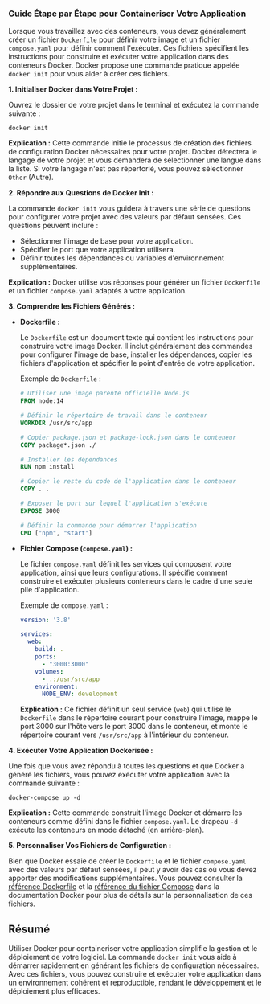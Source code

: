 ### Guide Étape par Étape pour Containeriser Votre Application

Lorsque vous travaillez avec des conteneurs, vous devez généralement créer un fichier `Dockerfile` pour définir votre image et un fichier `compose.yaml` pour définir comment l'exécuter. Ces fichiers spécifient les instructions pour construire et exécuter votre application dans des conteneurs Docker. Docker propose une commande pratique appelée `docker init` pour vous aider à créer ces fichiers.

**1. Initialiser Docker dans Votre Projet :**

Ouvrez le dossier de votre projet dans le terminal et exécutez la commande suivante :
   ```
   docker init
   ```

**Explication :** Cette commande initie le processus de création des fichiers de configuration Docker nécessaires pour votre projet. Docker détectera le langage de votre projet et vous demandera de sélectionner une langue dans la liste. Si votre langage n'est pas répertorié, vous pouvez sélectionner `Other` (Autre).

**2. Répondre aux Questions de Docker Init :**

La commande `docker init` vous guidera à travers une série de questions pour configurer votre projet avec des valeurs par défaut sensées. Ces questions peuvent inclure :

   - Sélectionner l'image de base pour votre application.
   - Spécifier le port que votre application utilisera.
   - Définir toutes les dépendances ou variables d'environnement supplémentaires.

**Explication :** Docker utilise vos réponses pour générer un fichier `Dockerfile` et un fichier `compose.yaml` adaptés à votre application.

**3. Comprendre les Fichiers Générés :**

   - **Dockerfile :**

     Le `Dockerfile` est un document texte qui contient les instructions pour construire votre image Docker. Il inclut généralement des commandes pour configurer l'image de base, installer les dépendances, copier les fichiers d'application et spécifier le point d'entrée de votre application.

     Exemple de `Dockerfile` :
     ```dockerfile
     # Utiliser une image parente officielle Node.js
     FROM node:14

     # Définir le répertoire de travail dans le conteneur
     WORKDIR /usr/src/app

     # Copier package.json et package-lock.json dans le conteneur
     COPY package*.json ./

     # Installer les dépendances
     RUN npm install

     # Copier le reste du code de l'application dans le conteneur
     COPY . .

     # Exposer le port sur lequel l'application s'exécute
     EXPOSE 3000

     # Définir la commande pour démarrer l'application
     CMD ["npm", "start"]
     ```

   - **Fichier Compose (`compose.yaml`) :**

     Le fichier `compose.yaml` définit les services qui composent votre application, ainsi que leurs configurations. Il spécifie comment construire et exécuter plusieurs conteneurs dans le cadre d'une seule pile d'application.

     Exemple de `compose.yaml` :
     ```yaml
     version: '3.8'

     services:
       web:
         build: .
         ports:
           - "3000:3000"
         volumes:
           - .:/usr/src/app
         environment:
           NODE_ENV: development
     ```

     **Explication :** Ce fichier définit un seul service (`web`) qui utilise le `Dockerfile` dans le répertoire courant pour construire l'image, mappe le port 3000 sur l'hôte vers le port 3000 dans le conteneur, et monte le répertoire courant vers `/usr/src/app` à l'intérieur du conteneur.

**4. Exécuter Votre Application Dockerisée :**

   Une fois que vous avez répondu à toutes les questions et que Docker a généré les fichiers, vous pouvez exécuter votre application avec la commande suivante :
   ```
   docker-compose up -d
   ```

   **Explication :** Cette commande construit l'image Docker et démarre les conteneurs comme défini dans le fichier `compose.yaml`. Le drapeau `-d` exécute les conteneurs en mode détaché (en arrière-plan).

**5. Personnaliser Vos Fichiers de Configuration :**

   Bien que Docker essaie de créer le `Dockerfile` et le fichier `compose.yaml` avec des valeurs par défaut sensées, il peut y avoir des cas où vous devez apporter des modifications supplémentaires. Vous pouvez consulter la [référence Dockerfile](https://docs.docker.com/engine/reference/builder/) et la [référence du fichier Compose](https://docs.docker.com/compose/compose-file/) dans la documentation Docker pour plus de détails sur la personnalisation de ces fichiers.

## Résumé

Utiliser Docker pour containeriser votre application simplifie la gestion et le déploiement de votre logiciel. La commande `docker init` vous aide à démarrer rapidement en générant les fichiers de configuration nécessaires. Avec ces fichiers, vous pouvez construire et exécuter votre application dans un environnement cohérent et reproductible, rendant le développement et le déploiement plus efficaces.